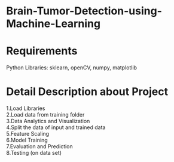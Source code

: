 # Brain-Tumor-Detection-using-Machine-Learning

# Requirements
Python
Libraries: sklearn, openCV, numpy, matplotlib 

# Detail Description about Project

1.Load Libraries<br>
2.Load data from training folder<br>
3.Data Analytics and Visualization<br>
4.Split the data of input and trained data<br>
5.Feature Scaling<br>
6.Model Training<br>
7.Evaluation and Prediction<br>
8.Testing (on data set)

